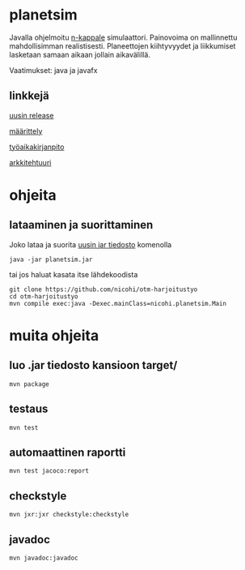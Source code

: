 # planetsim
Javalla ohjelmoitu [n-kappale](https://en.wikipedia.org/wiki/N-body_simulation) simulaattori. 
Painovoima on mallinnettu mahdollisimman realistisesti. 
Planeettojen kiihtyvyydet ja liikkumiset lasketaan samaan aikaan jollain aikavälillä.

Vaatimukset: java ja javafx

## linkkejä
[uusin release](https://github.com/nicohi/otm-harjoitustyo/releases/)

[määrittely](dokumentaatio/outline.md)

[työaikakirjanpito](dokumentaatio/tyoaikakirjanpito.md)

[arkkitehtuuri](dokumentaatio/arkkitehtuuri.md)

# ohjeita
## lataaminen ja suorittaminen
Joko lataa ja suorita [uusin jar tiedosto](https://github.com/nicohi/otm-harjoitustyo/releases/) komenolla
```
java -jar planetsim.jar
```
tai jos haluat kasata itse lähdekoodista
```
git clone https://github.com/nicohi/otm-harjoitustyo
cd otm-harjoitustyo
mvn compile exec:java -Dexec.mainClass=nicohi.planetsim.Main
```
# muita ohjeita
## luo .jar tiedosto kansioon target/
```
mvn package
```
## testaus
```
mvn test
```
## automaattinen raportti
```
mvn test jacoco:report
```
## checkstyle
```
mvn jxr:jxr checkstyle:checkstyle
```
## javadoc
```
mvn javadoc:javadoc
```
